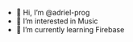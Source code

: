 - 👋 Hi, I’m @adriel-prog
- 👀 I’m interested in Music
- 🌱 I’m currently learning Firebase


<!---
adriel-prog/adriel-prog is a ✨ special ✨ repository because its `README.md` (this file) appears on your GitHub profile.
You can click the Preview link to take a look at your changes.
--->
